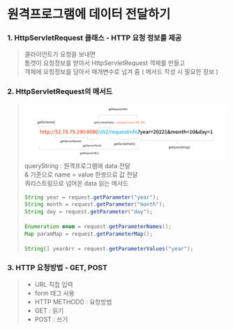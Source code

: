 # 원격프로그램에 데이터 전달하기

### 1. HttpServletRequest 클래스 - HTTP 요청 정보를 제공
> 클라이언트가 요청을 보내면  
> 톰캣이 요청정보를 받아서 HttpServletRequest 객체를 만들고  
> 객체에 요청정보를 담아서 매개변수로 넘겨 줌 ( 메서드 작성 시 필요한 정보 )

### 2. HttpServletRequest의 메서드
> ![HttpServletRequest메서드](../img/HttpServletRequest메서드.png)
> queryString : 원격프로그램에 data 전달  
> & 기준으로 name = value 한쌍으로 값 전달  
> 쿼리스트링으로 넘어온 data 읽는 메서드
> ``` java
> String year = request.getParameter("year");
> String month = request.getParameter("month");
> String day = request.getParameter("day");  
> 
> Enumeration enum = request.getParameterNames();
> Map paramMap = request.getParameterMap();
> 
> String[] yearArr = request.getParameterValues("year");
> ```

### 3. HTTP 요청방법 - GET, POST
>- URL 직접 입력  
>- form 태그 사용  
>- HTTP METHOD() : 요청방법  
>  - GET : 읽기  
>  - POST : 쓰기